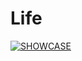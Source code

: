 # L i f e 

[![SHOWCASE](https://img.youtube.com/vi/qGvVd8qcDq8/0.jpg)](https://www.youtube.com/watch?v=qGvVd8qcDq8)
